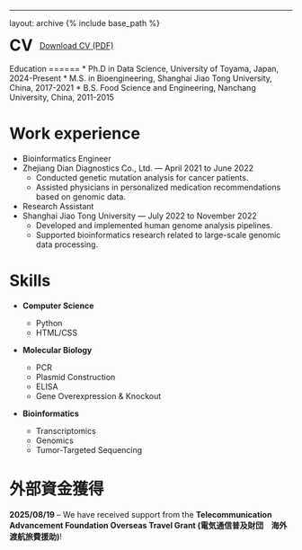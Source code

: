 ---
layout: archive
{% include base_path %}
<div style="display:flex; align-items:center; gap:12px; flex-wrap:wrap; margin: .5rem 0 1rem;">
  <h1 id="cv" style="margin:0;">CV</h1>
  <a href="https://drive.google.com/uc?export=download&id=1as5AO5GEH1S7_9tdqBMTG03xCRtZCYcF"
     class="btn btn--primary" target="_blank" rel="noopener">
    Download CV (PDF)
  </a>
</div>
Education
======
* Ph.D in Data Science, University of Toyama, Japan, 2024-Present
* M.S. in Bioengineering, Shanghai Jiao Tong University, China, 2017-2021
* B.S. Food Science and Engineering, Nanchang University, China, 2011-2015

Work experience
======
* Bioinformatics Engineer
* Zhejiang Dian Diagnostics Co., Ltd. — April 2021 to June 2022
  * Conducted genetic mutation analysis for cancer patients.
  * Assisted physicians in personalized medication recommendations based on genomic data.
* Research Assistant
* Shanghai Jiao Tong University — July 2022 to November 2022
  * Developed and implemented human genome analysis pipelines.
  * Supported bioinformatics research related to large-scale genomic data processing.

  
Skills
======
* **Computer Science**
  * Python
  * HTML/CSS

* **Molecular Biology**
  * PCR
  * Plasmid Construction
  * ELISA
  * Gene Overexpression & Knockout

* **Bioinformatics**
  * Transcriptomics
  * Genomics
  * Tumor-Targeted Sequencing


外部資金獲得
======
**2025/08/19** – We have received support from the **Telecommunication Advancement Foundation Overseas Travel Grant (電気通信普及財団　海外渡航旅費援助)**!
